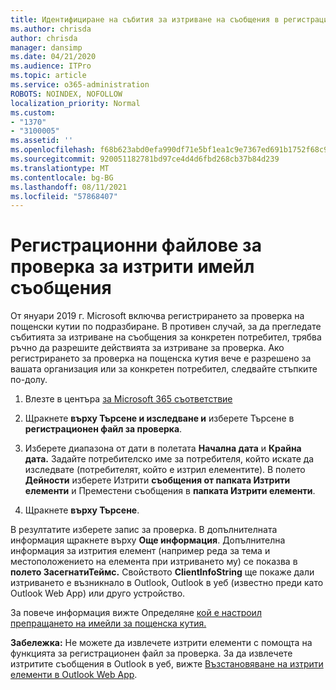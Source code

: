 ```yaml
---
title: Идентифициране на събития за изтриване на съобщения в регистрационни файлове за проверка
ms.author: chrisda
author: chrisda
manager: dansimp
ms.date: 04/21/2020
ms.audience: ITPro
ms.topic: article
ms.service: o365-administration
ROBOTS: NOINDEX, NOFOLLOW
localization_priority: Normal
ms.custom:
- "1370"
- "3100005"
ms.assetid: ''
ms.openlocfilehash: f68b623abd0efa990df71e5bf1ea1c9e7367ed691b1752f68c971e973922a63d
ms.sourcegitcommit: 920051182781bd97ce4d4d6fbd268cb37b84d239
ms.translationtype: MT
ms.contentlocale: bg-BG
ms.lasthandoff: 08/11/2021
ms.locfileid: "57868407"
---
```

# <a name="audit-logs-for-deleted-email-messages"></a>Регистрационни файлове за проверка за изтрити имейл съобщения

От януари 2019 г. Microsoft включва регистрирането за проверка на пощенски кутии по подразбиране. В противен случай, за да прегледате събитията за изтриване на съобщения за конкретен потребител, трябва ръчно да разрешите действията за изтриване за проверка. Ако регистрирането за проверка на пощенска кутия вече е разрешено за вашата организация или за конкретен потребител, следвайте стъпките по-долу.

1. Влезте в центъра [за Microsoft 365 съответствие](https://protection.office.com/)

2. Щракнете **върху Търсене и изследване и** изберете Търсене в **регистрационен файл за проверка**.

3. Изберете диапазона от дати в полетата **Начална дата** и **Крайна дата.** Задайте потребителско име за потребителя, който искате да изследвате (потребителят, който е изтрил елементите). В полето **Дейности** изберете Изтрити **съобщения от папката Изтрити елементи** и Преместени съобщения в **папката Изтрити елементи**.

4. Щракнете **върху Търсене**.

В резултатите изберете запис за проверка. В допълнителната информация щракнете върху **Още информация**. Допълнителна информация за изтрития елемент (например реда за тема и местоположението на елемента при изтриването му) се показва в **полето ЗасегнатиТеймс.** Свойството **ClientInfoString** ще покаже дали изтриването е възникнало в Outlook, Outlook в уеб (известно преди като Outlook Web App) или друго устройство.

За повече информация вижте Определяне [кой е настроил препращането на имейли за пощенска кутия.](https://docs.microsoft.com/microsoft-365/compliance/auditing-troubleshooting-scenarios#determine-if-a-user-deleted-email-items)

**Забележка:** Не можете да извлечете изтрити елементи с помощта на функцията за регистрационен файл за проверка. За да извлечете изтритите съобщения в Outlook в уеб, вижте [Възстановяване на изтрити елементи в Outlook Web App](https://support.office.com/article/C3D8FC15-EEEF-4F1C-81DF-E27964B7EDD4).
